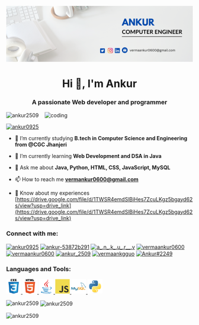 ![logo](https://github.com/ankur2509/ankur2509/blob/main/banner.png)

<h1 align="center">Hi 👋, I'm Ankur</h1>
<h3 align="center">A passionate Web developer and programmer</h3>

<img align="right" alt="coding" width ="400" src="[[[https://camo.githubusercontent.com/cae12fddd9d6982901d82580bdf321d81fb299141098ca1c2d4891870827bf17/68747470733a2f2f6d69726f2e6d656469756d2e636f6d2f6d61782f313336302f302a37513379765349765f7430696f4a2d5a2e676966](https://images-wixmp-ed30a86b8c4ca887773594c2.wixmp.com/f/b787b540-b5f9-4f8c-ab0b-cb6f1df97d4f/d4bog6o-a4f56421-bf32-4ea4-bdde-71e6de95d589.gif?token=eyJ0eXAiOiJKV1QiLCJhbGciOiJIUzI1NiJ9.eyJzdWIiOiJ1cm46YXBwOjdlMGQxODg5ODIyNjQzNzNhNWYwZDQxNWVhMGQyNmUwIiwiaXNzIjoidXJuOmFwcDo3ZTBkMTg4OTgyMjY0MzczYTVmMGQ0MTVlYTBkMjZlMCIsIm9iaiI6W1t7InBhdGgiOiJcL2ZcL2I3ODdiNTQwLWI1ZjktNGY4Yy1hYjBiLWNiNmYxZGY5N2Q0ZlwvZDRib2c2by1hNGY1NjQyMS1iZjMyLTRlYTQtYmRkZS03MWU2ZGU5NWQ1ODkuZ2lmIn1dXSwiYXVkIjpbInVybjpzZXJ2aWNlOmZpbGUuZG93bmxvYWQiXX0.IiP84r2DU8ltJSb6Vy55p1cY-ZxlqckQbbMUU01RLEg](https://miro.medium.com/max/1360/0*7Q3yvSIv_t0ioJ-Z.gif](https://camo.githubusercontent.com/bb54e6a9f4d87a0394e13721df2e9fde5e339520b0e14a5ac42dde25215809ed/68747470733a2f2f6d656469612e74656e6f722e636f6d2f505039763756497336523441414141642f7363616c65722d6372656174652d696d706163742e676966))"> 

<p align="left"> <img src="https://komarev.com/ghpvc/?username=ankur2509&label=Profile%20views&color=0e75b6&style=flat" alt="ankur2509" /> </p>

<p align="left"> <a href="https://twitter.com/ankur0925" target="blank"><img src="https://img.shields.io/twitter/follow/ankur0925?logo=twitter&style=for-the-badge" alt="ankur0925" /></a> </p>

- 🔭 I’m currently studying **B.tech in Computer Science and Engineering from @CGC Jhanjeri**

- 🌱 I’m currently learning **Web Development and DSA in Java**

- 💬 Ask me about **Java, Python, HTML, CSS, JavaScript, MySQL**

- 📫 How to reach me **vermankur0600@gmail.com**

- 📄 Know about my experiences [https://drive.google.com/file/d/1TWSR4emdSlBiHes7ZcuLKgz5bgayd62s/view?usp=drive_link](https://drive.google.com/file/d/1TWSR4emdSlBiHes7ZcuLKgz5bgayd62s/view?usp=drive_link)

<h3 align="left">Connect with me:</h3>
<p align="left">
<a href="https://twitter.com/ankur0925" target="blank"><img align="center" src="https://raw.githubusercontent.com/rahuldkjain/github-profile-readme-generator/master/src/images/icons/Social/twitter.svg" alt="ankur0925" height="30" width="40" /></a>
<a href="https://linkedin.com/in/ankur-53872b291" target="blank"><img align="center" src="https://raw.githubusercontent.com/rahuldkjain/github-profile-readme-generator/master/src/images/icons/Social/linked-in-alt.svg" alt="ankur-53872b291" height="30" width="40" /></a>
<a href="https://instagram.com/a_.n_.k_.u_.r__.v" target="blank"><img align="center" src="https://raw.githubusercontent.com/rahuldkjain/github-profile-readme-generator/master/src/images/icons/Social/instagram.svg" alt="a_.n_.k_.u_.r__.v" height="30" width="40" /></a>
<a href="https://www.codechef.com/users/vermaankur0600" target="blank"><img align="center" src="https://cdn.jsdelivr.net/npm/simple-icons@3.1.0/icons/codechef.svg" alt="vermaankur0600" height="30" width="40" /></a>
<a href="https://www.hackerrank.com/vermaankur0600" target="blank"><img align="center" src="https://raw.githubusercontent.com/rahuldkjain/github-profile-readme-generator/master/src/images/icons/Social/hackerrank.svg" alt="vermaankur0600" height="30" width="40" /></a>
<a href="https://www.leetcode.com/ankur_2509" target="blank"><img align="center" src="https://raw.githubusercontent.com/rahuldkjain/github-profile-readme-generator/master/src/images/icons/Social/leet-code.svg" alt="ankur_2509" height="30" width="40" /></a>
<a href="https://auth.geeksforgeeks.org/user/vermaankgguo" target="blank"><img align="center" src="https://raw.githubusercontent.com/rahuldkjain/github-profile-readme-generator/master/src/images/icons/Social/geeks-for-geeks.svg" alt="vermaankgguo" height="30" width="40" /></a>
<a href="https://discord.gg/Ankur#2249" target="blank"><img align="center" src="https://raw.githubusercontent.com/rahuldkjain/github-profile-readme-generator/master/src/images/icons/Social/discord.svg" alt="Ankur#2249" height="30" width="40" /></a>
</p>

<h3 align="left">Languages and Tools:</h3>
<p align="left"> <a href="https://www.w3schools.com/css/" target="_blank" rel="noreferrer"> <img src="https://raw.githubusercontent.com/devicons/devicon/master/icons/css3/css3-original-wordmark.svg" alt="css3" width="40" height="40"/> </a> <a href="https://www.w3.org/html/" target="_blank" rel="noreferrer"> <img src="https://raw.githubusercontent.com/devicons/devicon/master/icons/html5/html5-original-wordmark.svg" alt="html5" width="40" height="40"/> </a> <a href="https://www.java.com" target="_blank" rel="noreferrer"> <img src="https://raw.githubusercontent.com/devicons/devicon/master/icons/java/java-original.svg" alt="java" width="40" height="40"/> </a> <a href="https://developer.mozilla.org/en-US/docs/Web/JavaScript" target="_blank" rel="noreferrer"> <img src="https://raw.githubusercontent.com/devicons/devicon/master/icons/javascript/javascript-original.svg" alt="javascript" width="40" height="40"/> </a> <a href="https://www.mysql.com/" target="_blank" rel="noreferrer"> <img src="https://raw.githubusercontent.com/devicons/devicon/master/icons/mysql/mysql-original-wordmark.svg" alt="mysql" width="40" height="40"/> </a> <a href="https://www.python.org" target="_blank" rel="noreferrer"> <img src="https://raw.githubusercontent.com/devicons/devicon/master/icons/python/python-original.svg" alt="python" width="40" height="40"/> </a> </p>

<p><img align="left" src="https://github-readme-stats.vercel.app/api/top-langs?username=ankur2509&show_icons=true&locale=en&layout=compact" alt="ankur2509" /></p>

<p>&nbsp;<img align="center" src="https://github-readme-stats.vercel.app/api?username=ankur2509&show_icons=true&locale=en" alt="ankur2509" /></p>

<p><img align="center" src="https://github-readme-streak-stats.herokuapp.com/?user=ankur2509&" alt="ankur2509" /></p>
